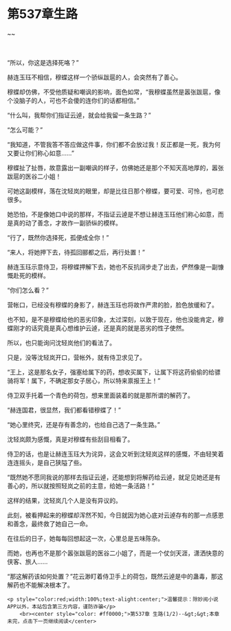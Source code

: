 # 第537章生路
~~
    	    <p name="pagetop" href="javascript:void(0);" onclick="return false" style="line-height: 35px;padding: 10px;color: #333;"> </p><p>“所以，你这是选择死咯？”</p><p>赫连玉珏不相信，穆蝶这样一个骄纵跋扈的人，会突然有了善心。</p><p>穆蝶却仿佛，不受他质疑和嘲讽的影响，面色如常，“我穆蝶虽然是嚣张跋扈，像个没脑子的人，可也不会傻的连你们的话都相信。”</p><p>“什么叫，我帮你们指证云逴，就会给我留一条生路？”</p><p>“怎么可能？”</p><p>“我知道，不管我答不答应做这件事，你们都不会放过我！反正都是一死，我为何又要让你们称心如意……”</p><p>穆蝶扯了扯唇，故意露出一副嘲讽的样子，仿佛她还是那个不知天高地厚的，嚣张跋扈的医谷二小姐！</p><p>可她这副模样，落在沈轻岚的眼里，却是比往日那个穆蝶，要可爱、可怜，也可悲很多。</p><p>她恐怕，不是像她口中说的那样，不指证云逴是不想让赫连玉珏他们称心如意，而是真的动了善念，才故作一副骄纵的模样。</p><p>“行了，既然你选择死，孤便成全你！”</p><p>“来人，将她押下去，待孤回郦都之后，再行处置！”</p><p>赫连玉珏示意侍卫，将穆蝶押解下去，她也不反抗阔步走了出去，俨然像是一副慷慨赴死的模样。</p><p>“你们怎么看？”</p><p>营帐口，已经没有穆蝶的身影了，赫连玉珏也将故作严肃的脸，脸色放缓和了。</p><p>也不知，是不是穆蝶给他的恶劣印象，太过深刻，以致于现在，他也没能肯定，穆蝶刚才的话究竟是真心想维护云逴，还是真的就是恶劣的性子使然。</p><p>所以，也只能询问沈轻岚他们的看法了。</p><p>只是，没等沈轻岚开口，营帐外，就有侍卫求见了。</p><p>“王上，这是那名女子，强塞给属下的药，想收买属下，让属下将这药偷偷的给骠骑将军！属下，不确定那女子居心，所以特来禀报王上！”</p><p>侍卫双手托着一个青色的荷包，想来里面装着的就是那所谓的解药了。</p><p>“赫连国君，很显然，我们都看错穆蝶了！”</p><p>“她心里终究，还是存有善念的，也给自己选了一条生路。”</p><p>沈轻岚颇为感慨，真是对穆蝶有些刮目相看了。</p><p>侍卫的话，也是让赫连玉珏大为诧异，这会又听到沈轻岚这样的感慨，不由轻笑着连连摇头，是自己狭隘了些。</p><p>“既然她不愿同我说的那样去指证云逴，还能想到将解药给云逴，就足见她还是有善心的，所以就按照轻岚之前的主意，给她一条活路！”</p><p>这样的结果，沈轻岚几个人是没有异议的。</p><p>此刻，被看押起来的穆蝶却浑然不知，今日就因为她心底对云逴存有的那一点感恩和善念，最终救了她自己一命。</p><p>在往后的日子，她每每回想起这一次，心里总是五味陈杂。</p><p>而她，也再也不是那个嚣张跋扈的医谷二小姐了，而是一个仗剑天涯，潇洒快意的侠客、旅人……</p><p>“那这解药该如何处置？”花云渺盯着侍卫手上的荷包，既然云逴是中的蛊毒，那这解药也不能解决根本了。</p>
    	
   	<p style="color:red;width:100%;text-alight:center;">温馨提示：除妙阅小说APP以外，本站包含第三方内容，谨防诈骗</p>
    	<br><center style="color: #ff0000;">第537章 生路(1/2)--&gt;&gt;本章未完，点击下一页继续阅读</center>
    	